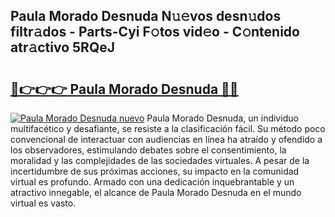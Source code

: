 ## Paula Morado Desnuda N𝚞𝚎vos desn𝚞dos filtr𝚊dos - Parts-Cyi F𝚘tos vid𝚎o - C𝚘ntenido atr𝚊ctivo 5RQeJ

# <h2><a href="http://mb2kspj.tromn.icu/?c=Paula+Morado+Desnuda">🔗👉👉👉 Paula Morado Desnuda 🔗🔗</a></h2>

[![Paula Morado Desnuda nuevo](https://i.imgur.com/pEAQMta.gif)](http://mb2kspj.tromn.icu/?c=Paula+Morado+Desnuda)
Paula Morado Desnuda, un individuo multifacético y desafiante, se resiste a la clasificación fácil. Su método poco convencional de interactuar con audiencias en línea ha atraído y ofendido a los observadores, estimulando debates sobre el consentimiento, la moralidad y las complejidades de las sociedades virtuales. A pesar de la incertidumbre de sus próximas acciones, su impacto en la comunidad virtual es profundo. Armado con una dedicación inquebrantable y un atractivo innegable, el alcance de Paula Morado Desnuda en el mundo virtual es vasto.
